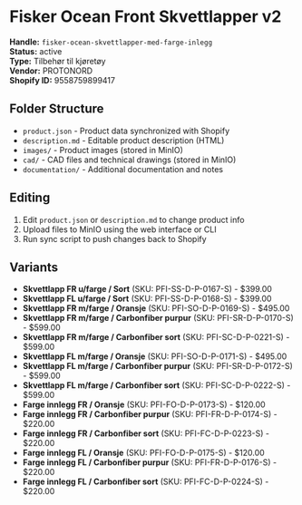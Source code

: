 # Fisker Ocean Front Skvettlapper v2

**Handle:** `fisker-ocean-skvettlapper-med-farge-inlegg`  
**Status:** active  
**Type:** Tilbehør til kjøretøy  
**Vendor:** PROTONORD  
**Shopify ID:** 9558759899417  

## Folder Structure

- `product.json` - Product data synchronized with Shopify
- `description.md` - Editable product description (HTML)
- `images/` - Product images (stored in MinIO)
- `cad/` - CAD files and technical drawings (stored in MinIO)
- `documentation/` - Additional documentation and notes

## Editing

1. Edit `product.json` or `description.md` to change product info
2. Upload files to MinIO using the web interface or CLI
3. Run sync script to push changes back to Shopify

## Variants

- **Skvettlapp FR u/farge / Sort** (SKU: PFI-SS-D-P-0167-S) - $399.00
- **Skvettlapp FL u/farge / Sort** (SKU: PFI-SS-D-P-0168-S) - $399.00
- **Skvettlapp FR m/farge / Oransje** (SKU: PFI-SO-D-P-0169-S) - $495.00
- **Skvettlapp FR m/farge / Carbonfiber purpur** (SKU: PFI-SR-D-P-0170-S) - $599.00
- **Skvettlapp FR m/farge / Carbonfiber sort** (SKU: PFI-SC-D-P-0221-S) - $599.00
- **Skvettlapp FL m/farge / Oransje** (SKU: PFI-SO-D-P-0171-S) - $495.00
- **Skvettlapp FL m/farge / Carbonfiber purpur** (SKU: PFI-SR-D-P-0172-S) - $599.00
- **Skvettlapp FL m/farge / Carbonfiber sort** (SKU: PFI-SC-D-P-0222-S) - $599.00
- **Farge innlegg FR / Oransje** (SKU: PFI-FO-D-P-0173-S) - $120.00
- **Farge innlegg FR / Carbonfiber purpur** (SKU: PFI-FR-D-P-0174-S) - $220.00
- **Farge innlegg FR / Carbonfiber sort** (SKU: PFI-FC-D-P-0223-S) - $220.00
- **Farge innlegg FL / Oransje** (SKU: PFI-FO-D-P-0175-S) - $120.00
- **Farge innlegg FL / Carbonfiber purpur** (SKU: PFI-FR-D-P-0176-S) - $220.00
- **Farge innlegg FL / Carbonfiber sort** (SKU: PFI-FC-D-P-0224-S) - $220.00
